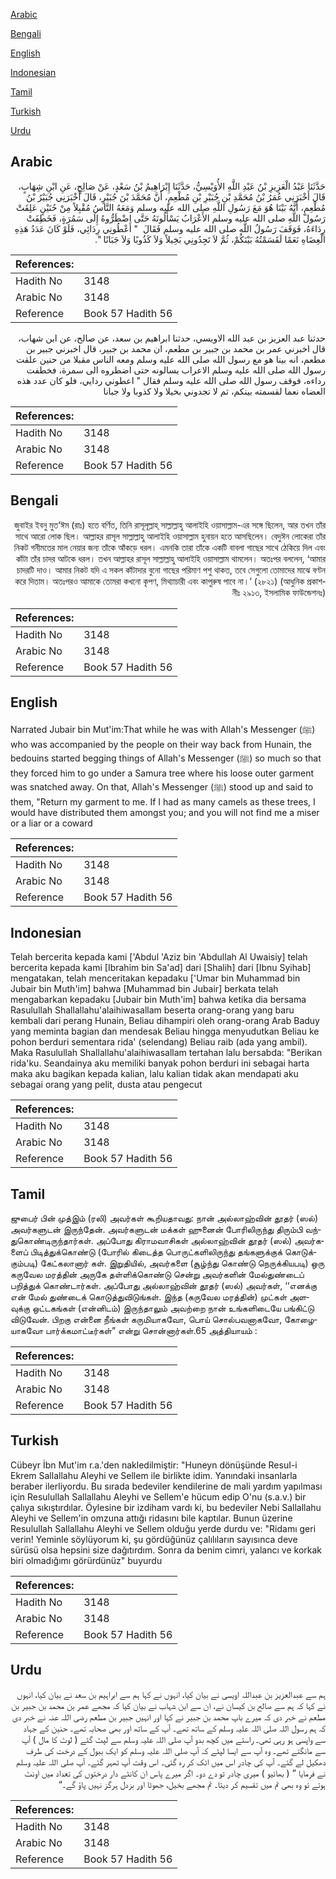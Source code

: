 [Arabic](#arabic)

[Bengali](#bengali)

[English](#english)

[Indonesian](#indonesian)

[Tamil](#tamil)

[Turkish](#turkish)

[Urdu](#urdu)

## Arabic


<div dir="rtl" lang="ar" style={{fontSize:'larger',backgroundColor:'#f8f9fa',padding:20}}>
حَدَّثَنَا عَبْدُ الْعَزِيزِ بْنُ عَبْدِ اللَّهِ الأُوَيْسِيُّ، حَدَّثَنَا إِبْرَاهِيمُ بْنُ سَعْدٍ، عَنْ صَالِحٍ، عَنِ ابْنِ شِهَابٍ، قَالَ أَخْبَرَنِي عُمَرُ بْنُ مُحَمَّدِ بْنِ جُبَيْرِ بْنِ مُطْعِمٍ، أَنَّ مُحَمَّدَ بْنَ جُبَيْرٍ، قَالَ أَخْبَرَنِي جُبَيْرُ بْنُ مُطْعِمٍ، أَنَّهُ بَيْنَا هُوَ مَعَ رَسُولِ اللَّهِ صلى الله عليه وسلم وَمَعَهُ النَّاسُ مُقْبِلاً مِنْ حُنَيْنٍ عَلِقَتْ رَسُولَ اللَّهِ صلى الله عليه وسلم الأَعْرَابُ يَسْأَلُونَهُ حَتَّى اضْطَرُّوهُ إِلَى سَمُرَةٍ، فَخَطِفَتْ رِدَاءَهُ، فَوَقَفَ رَسُولُ اللَّهِ صلى الله عليه وسلم فَقَالَ ‏ "‏ أَعْطُونِي رِدَائِي، فَلَوْ كَانَ عَدَدُ هَذِهِ الْعِضَاهِ نَعَمًا لَقَسَمْتُهُ بَيْنَكُمْ، ثُمَّ لاَ تَجِدُونِي بَخِيلاً وَلاَ كَذُوبًا وَلاَ جَبَانًا ‏"‏‏.‏
</div>
<div style={{backgroundColor:'#f8f9fa',padding:20, marginBottom: 10}}><table> <thead> <tr> <th>References:</th> <th></th> </tr> </thead> <tbody><tr><td>Hadith No</td><td>3148</td></tr><tr><td>Arabic No</td><td>3148</td></tr><tr><td>Reference</td><td>Book 57 Hadith 56</td></tr></tbody></table></div>


<div dir="rtl" lang="ar" style={{fontSize:'larger',backgroundColor:'#f8f9fa',padding:20}}>
حدثنا عبد العزيز بن عبد الله الاويسي، حدثنا ابراهيم بن سعد، عن صالح، عن ابن شهاب، قال اخبرني عمر بن محمد بن جبير بن مطعم، ان محمد بن جبير، قال اخبرني جبير بن مطعم، انه بينا هو مع رسول الله صلى الله عليه وسلم ومعه الناس مقبلا من حنين علقت رسول الله صلى الله عليه وسلم الاعراب يسالونه حتى اضطروه الى سمرة، فخطفت رداءه، فوقف رسول الله صلى الله عليه وسلم فقال " اعطوني ردايي، فلو كان عدد هذه العضاه نعما لقسمته بينكم، ثم لا تجدوني بخيلا ولا كذوبا ولا جبانا
</div>
<div style={{backgroundColor:'#f8f9fa',padding:20, marginBottom: 10}}><table> <thead> <tr> <th>References:</th> <th></th> </tr> </thead> <tbody><tr><td>Hadith No</td><td>3148</td></tr><tr><td>Arabic No</td><td>3148</td></tr><tr><td>Reference</td><td>Book 57 Hadith 56</td></tr></tbody></table></div>

## Bengali


<div dir="rtl" lang="bn" style={{fontSize:'larger',backgroundColor:'#f8f9fa',padding:20}}>
জুবাইর ইবনু মুত‘ঈম (রাঃ) হতে বর্ণিত, তিনি রাসূলূল্লাহ্ সাল্লাল্লাহু আলাইহি ওয়াসাল্লাম-এর সঙ্গে ছিলেন, আর তখন তাঁর সাথে আরো লোক ছিল। আল্লাহর রাসূল সাল্লাল্লাহু আলাইহি ওয়াসাল্লাম হুনায়ন হতে আসছিলেন। বেদুঈন লোকেরা তাঁর নিকট গনীমতের মাল নেয়ার জন্য তাঁকে আঁকড়ে ধরল। এমনকি তারা তাঁকে একটি বাবলা গাছের সাথে ঠেকিয়ে দিল এবং কাঁটা তাঁর চাদর আটকে ধরল। তখন আল্লাহর রাসূল সাল্লাল্লাহু আলাইহি ওয়াসাল্লাম থামলেন। অতঃপর বললেন, ‘আমার চাদরটি দাও। আমার নিকট যদি এ সকল কাঁটাদার বুনো গাছের পরিমাণ পশু থাকত, তবে সেগুলো তোমাদের মাঝে বণ্টন করে দিতাম। অতঃপরও আমাকে তোমরা কখনো কৃপণ, মিথ্যাচারী এবং কাপুরুষ পাবে না।’ (২৮২১) (আধুনিক প্রকাশনীঃ ২৯১৩, ইসলামিক ফাউন্ডেশনঃ)
</div>
<div style={{backgroundColor:'#f8f9fa',padding:20, marginBottom: 10}}><table> <thead> <tr> <th>References:</th> <th></th> </tr> </thead> <tbody><tr><td>Hadith No</td><td>3148</td></tr><tr><td>Arabic No</td><td>3148</td></tr><tr><td>Reference</td><td>Book 57 Hadith 56</td></tr></tbody></table></div>

## English


<div dir="ltr" lang="en" style={{fontSize:'larger',backgroundColor:'#f8f9fa',padding:20}}>
Narrated Jubair bin Mut'im:That while he was with Allah's Messenger (ﷺ) who was accompanied by the people on their way back from Hunain, the bedouins started begging things of Allah's Messenger (ﷺ) so much so that they forced him to go under a Samura tree where his loose outer garment was snatched away. On that, Allah's Messenger (ﷺ) stood up and said to them, "Return my garment to me. If I had as many camels as these trees, I would have distributed them amongst you; and you will not find me a miser or a liar or a coward
</div>
<div style={{backgroundColor:'#f8f9fa',padding:20, marginBottom: 10}}><table> <thead> <tr> <th>References:</th> <th></th> </tr> </thead> <tbody><tr><td>Hadith No</td><td>3148</td></tr><tr><td>Arabic No</td><td>3148</td></tr><tr><td>Reference</td><td>Book 57 Hadith 56</td></tr></tbody></table></div>

## Indonesian


<div dir="ltr" lang="id" style={{fontSize:'larger',backgroundColor:'#f8f9fa',padding:20}}>
Telah bercerita kepada kami ['Abdul 'Aziz bin 'Abdullah Al Uwaisiy] telah bercerita kepada kami [Ibrahim bin Sa'ad] dari [Shalih] dari [Ibnu Syihab] mengatakan, telah menceritakan kepadaku ['Umar bin Muhammad bin Jubair bin Muth'im] bahwa [Muhammad bin Jubair] berkata telah mengabarkan kepadaku [Jubair bin Muth'im] bahwa ketika dia bersama Rasulullah Shallallahu'alaihiwasallam beserta orang-orang yang baru kembali dari perang Hunain, Beliau dihampiri oleh orang-orang Arab Baduy yang meminta bagian dan mendesak Beliau hingga menyudutkan Beliau ke pohon berduri sementara rida' (selendang) Beliau raib (ada yang ambil). Maka Rasulullah Shallallahu'alaihiwasallam tertahan lalu bersabda: "Berikan rida'ku. Seandainya aku memiliki banyak pohon berduri ini sebagai harta maka aku bagikan kepada kalian, lalu kalian tidak akan mendapati aku sebagai orang yang pelit, dusta atau pengecut
</div>
<div style={{backgroundColor:'#f8f9fa',padding:20, marginBottom: 10}}><table> <thead> <tr> <th>References:</th> <th></th> </tr> </thead> <tbody><tr><td>Hadith No</td><td>3148</td></tr><tr><td>Arabic No</td><td>3148</td></tr><tr><td>Reference</td><td>Book 57 Hadith 56</td></tr></tbody></table></div>

## Tamil


<div dir="ltr" lang="ta" style={{fontSize:'larger',backgroundColor:'#f8f9fa',padding:20}}>
ஜுபைர் பின் முத்இம் (ரலி) அவர்கள் கூறியதாவது: நான் அல்லாஹ்வின் தூதர் (ஸல்) அவர்களுடன் இருந்தேன். அவர்களுடன் மக்கள் ஹுனைன் போரிலிருந்து திரும்பி வந்துகொண்டிருந்தார்கள். அப்போது கிராமவாசிகள் அல்லாஹ்வின் தூதர் (ஸல்) அவர்களைப் பிடித்துக்கொண்டு (போரில் கிடைத்த பொருட்களிலிருந்து தங்களுக்குக் கொடுக்கும்படி) கேட்கலானார் கள். இறுதியில், அவர்களை (சூழ்ந்து கொண்டு நெருக்கியபடி) ஒரு கருவேல மரத்தின் அருகே தள்ளிக்கொண்டு சென்று அவர்களின் மேல்துண்டைப் பறித்துக் கொண்டார்கள். அப்போது அல்லாஹ்வின் தூதர் (ஸல்) அவர்கள், ‘‘எனக்கு என் மேல் துண்டைக் கொடுத்துவிடுங்கள். இந்த (கருவேல மரத்தின்) முட்கள் அளவுக்கு ஒட்டகங்கள் (என்னிடம்) இருந்தாலும் அவற்றை நான் உங்களிடையே பங்கிட்டு விடுவேன். பிறகு என்னை நீங்கள் கருமியாகவோ, பொய் சொல்பவனாகவோ, கோழையாகவோ பார்க்கமாட்டீர்கள்” என்று சொன்னார்கள்.65 அத்தியாயம் :
</div>
<div style={{backgroundColor:'#f8f9fa',padding:20, marginBottom: 10}}><table> <thead> <tr> <th>References:</th> <th></th> </tr> </thead> <tbody><tr><td>Hadith No</td><td>3148</td></tr><tr><td>Arabic No</td><td>3148</td></tr><tr><td>Reference</td><td>Book 57 Hadith 56</td></tr></tbody></table></div>

## Turkish


<div dir="ltr" lang="tr" style={{fontSize:'larger',backgroundColor:'#f8f9fa',padding:20}}>
Cübeyr İbn Mut'im r.a.'den nakledilmiştir: "Huneyn dönüşünde ResuI-i Ekrem Sallallahu Aleyhi ve Sellem ile birlikte idim. Yanındaki insanlarla beraber ilerliyordu. Bu sırada bedeviler kendilerine de mali yardım yapılması için Resulullah Sallallahu Aleyhi ve Sellem'e hücum edip O'nu (s.a.v.) bir çalıya sıkıştırdılar. Öylesine bir izdiham vardı ki, bu bedeviler Nebi Sallallahu Aleyhi ve Sellem'in omzuna attığı ridasını bile kaptılar. Bunun üzerine Resulullah Sallallahu Aleyhi ve Sellem olduğu yerde durdu ve: "Ridamı geri verin! Yeminle söylüyorum ki, şu gördüğünüz çalılıların sayısınca deve sürüsü olsa hepsini size dağıtırdım. Sonra da benim cimri, yalancı ve korkak biri olmadığımı görürdünüz" buyurdu
</div>
<div style={{backgroundColor:'#f8f9fa',padding:20, marginBottom: 10}}><table> <thead> <tr> <th>References:</th> <th></th> </tr> </thead> <tbody><tr><td>Hadith No</td><td>3148</td></tr><tr><td>Arabic No</td><td>3148</td></tr><tr><td>Reference</td><td>Book 57 Hadith 56</td></tr></tbody></table></div>

## Urdu


<div dir="rtl" lang="ur" style={{fontSize:'larger',backgroundColor:'#f8f9fa',padding:20}}>
ہم سے عبدالعزیز بن عبداللہ اویسی نے بیان کیا، انہوں نے کہا ہم سے ابراہیم بن سعد نے بیان کیا، انہوں نے کہا کہ ہم سے صالح بن کیسان نے، ان سے ابن شہاب نے بیان کیا کہ مجھے عمر بن محمد بن جبیر بن مطعم نے خبر دی کہ میرے باپ محمد بن جبیر نے کہا اور انہیں جبیر بن مطعم رضی اللہ عنہ نے خبر دی کہ ہم رسول اللہ صلی اللہ علیہ وسلم کے ساتھ تھے۔ آپ کے ساتھ اور بھی صحابہ تھے۔ حنین کے جہاد سے واپسی ہو رہی تھی۔ راستے میں کچھ بدو آپ صلی اللہ علیہ وسلم سے لپٹ گئے ( لوٹ کا مال ) آپ سے مانگتے تھے۔ وہ آپ سے ایسا لپٹے کہ آپ صلی اللہ علیہ وسلم کو ایک ببول کے درخت کی طرف دھکیل لے گئے۔ آپ کی چادر اس میں اٹک کر رہ گئی۔ اس وقت آپ ٹھہر گئے۔ آپ صلی اللہ علیہ وسلم نے فرمایا ” ( بھائیو ) میری چادر تو دے دو۔ اگر میرے پاس ان کانٹے دار درختوں کی تعداد میں اونٹ ہوتے تو وہ بھی تم میں تقسیم کر دیتا۔ تم مجھے بخیل، جھوٹا اور بزدل ہرگز نہیں پاؤ گے۔“
</div>
<div style={{backgroundColor:'#f8f9fa',padding:20, marginBottom: 10}}><table> <thead> <tr> <th>References:</th> <th></th> </tr> </thead> <tbody><tr><td>Hadith No</td><td>3148</td></tr><tr><td>Arabic No</td><td>3148</td></tr><tr><td>Reference</td><td>Book 57 Hadith 56</td></tr></tbody></table></div>
